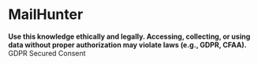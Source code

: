 # MailHunter
**Use this knowledge ethically and legally. Accessing, collecting, or using data without proper authorization may violate laws (e.g., GDPR, CFAA).**
GDPR Secured Consent
